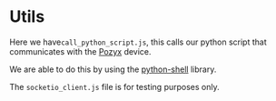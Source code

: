 # Utils
Here we have`call_python_script.js`, this calls our python script that communicates with the <a href="https://pozyx.io/" target="_blank">Pozyx</a> device.

We are able to do this by using the <a href="https://www.npmjs.com/package/python-shell" target="_blank">python-shell</a> library.

The `socketio_client.js` file is for testing purposes only.
